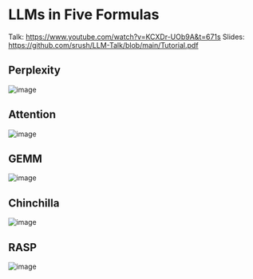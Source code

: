 # LLMs in Five Formulas

Talk: https://www.youtube.com/watch?v=KCXDr-UOb9A&t=671s
Slides: https://github.com/srush/LLM-Talk/blob/main/Tutorial.pdf

## Perplexity
![image](https://github.com/srush/LLM-Talk/assets/35882/c6611109-4f7e-4730-9e3e-230c68a1ba71)

## Attention

![image](https://github.com/srush/LLM-Talk/assets/35882/ccf256b9-88fa-4742-8934-9506c94000d1)

## GEMM

![image](https://github.com/srush/LLM-Talk/assets/35882/cfb3e785-5a48-4dd3-a98f-2d522d3bcc8c)

## Chinchilla

![image](https://github.com/srush/LLM-Talk/assets/35882/03f19bd2-f174-46bd-ae8f-e75a67b3b23c)


##  RASP

![image](https://github.com/srush/LLM-Talk/assets/35882/1b5b13bf-6be5-435b-b018-895d801439e9)

 

